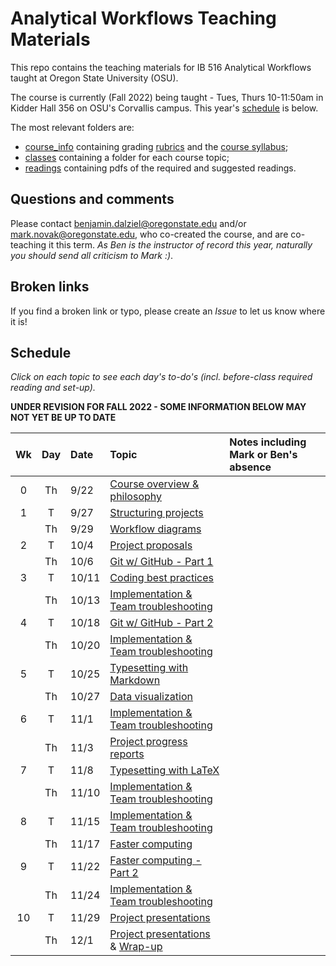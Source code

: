 # Analytical Workflows Teaching Materials

This repo contains the teaching materials for IB 516 Analytical Workflows taught at Oregon State University (OSU).

The course is currently (Fall 2022) being taught - Tues, Thurs 10-11:50am in Kidder Hall 356  on OSU's Corvallis campus. This year's [schedule](#schedule) is below.

The most relevant folders are:
- [course_info](course_info/) containing grading [rubrics](course_info/rubrics/) and the [course syllabus](course_info/syllabus/syllabus.pdf);
- [classes](classes/) containing a folder for each course topic;
- [readings](readings/) containing pdfs of the required and suggested readings.

## Questions and comments
Please contact [benjamin.dalziel@oregonstate.edu](mailto:benjamin.dalziel@oregonstate.edu) and/or [mark.novak@oregonstate.edu](mailto:mark.novak@oregonstate.edu), who co-created the course, and are co-teaching it this term. _As Ben is the instructor of record this year, naturally you should send all criticism to Mark :)_.

## Broken links
If you find a broken link or typo, please create an _Issue_ to let us know where it is!

## Schedule
_Click on each topic to see each day's to-do's (incl. before-class required reading and set-up)._

**UNDER REVISION FOR FALL 2022 - SOME INFORMATION BELOW MAY NOT YET BE UP TO DATE**

| Wk |  Day | Date | Topic | Notes including Mark or Ben's absence |
|:-:|:-----:|:------|:------|:--------------------|
|0 |  Th | 9/22    | [Course overview & philosophy](classes/Introduction) |
|1 |  T  | 9/27    | [Structuring projects](classes/StructuredProjects) |
|  |  Th | 9/29    | [Workflow diagrams](classes/WorkflowDiagrams) |
|2 |  T  | 10/4    | [Project proposals](classes/ProjectProposal) |
|  |  Th | 10/6    | [Git w/ GitHub - Part 1](classes/VersionControl_Git_part_1) |
|3 |  T  | 10/11   | [Coding best practices](classes/CodingBestPractices) |
|  |  Th | 10/13   | [Implementation & Team troubleshooting](classes/Implementation) |
|4 |  T  | 10/18   | [Git w/ GitHub - Part 2](classes/VersionControl_Git_part_2) |
|  |  Th | 10/20   | [Implementation & Team troubleshooting](classes/Implementation)  |
|5 |  T  | 10/25   | [Typesetting with Markdown](classes/Typesetting_Markdown) |
|  |  Th | 10/27   | [Data visualization](classes/Visualization) |
|6 |  T | 11/1     | [Implementation & Team troubleshooting](classes/Implementation)|
|  |  Th  | 11/3   | [Project progress reports](classes/ProjectReport) |
|7 |  T  | 11/8    | [Typesetting with LaTeX](classes/Typesetting_LaTeX)  |
|  |  Th | 11/10   | [Implementation & Team troubleshooting](classes/Implementation) |
|8 |  T  | 11/15   | [Implementation & Team troubleshooting](classes/Implementation) |
|  |  Th | 11/17   | [Faster computing](classes/FasterComputing)  |
|9 |  T  | 11/22   | [Faster computing - Part 2](classes/FasterComputing)  |
|  |  Th | 11/24   | [Implementation & Team troubleshooting](classes/Implementation)
|10|  T  | 11/29   | [Project presentations](classes/ProjectSummary) |
|  |  Th | 12/1    | [Project presentations](classes/ProjectSummary) & [Wrap-up](classes/WrapUp) |
